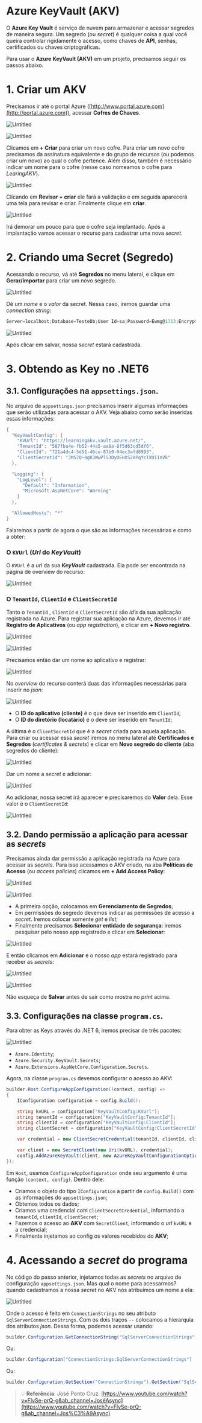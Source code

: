 # Azure KeyVault (AKV)

O **Azure Key Vault** é serviço de nuvem para armazenar e acessar segredos de maneira segura. Um segredo (ou *secret*) é qualquer coisa a qual você queira controlar rigidamente o acesso, como chaves de **API**, senhas, certificados ou chaves criptográficas.

Para usar o **Azure KeyVault (AKV)** em um projeto, precisamos seguir os passos abaixo.

# 1. Criar um AKV

Precisamos ir até o portal Azure ([http://www.portal.azure.com](http://portal.azure.com)), acessar **Cofres de Chaves**.

![Untitled](assets/Untitled.png)

![Untitled](assets/Untitled%201.png)

Clicamos em **+ Criar** para criar um novo cofre. Para criar um novo cofre precisamos da assinatura equivalente e do grupo de recursos (ou podemos criar um novo) ao qual o cofre pertence. Além disso, também é necessário indicar um nome para o cofre (nesse caso nomeamos o cofre para *LearingAKV*).

![Untitled](assets/Untitled%202.png)

Clicando em **Revisar + criar** ele fará a validação e em seguida aparecerá uma tela para revisar e criar. Finalmente clique em **criar**.

![Untitled](assets/Untitled%203.png)

Irá demorar um pouco para que o cofre seja implantado. Após a implantação vamos acessar o recurso para cadastrar uma nova *secret*.

# 2. Criando uma Secret (Segredo)

Acessando o recurso, vá até **Segredos** no menu lateral, e clique em **Gerar/importar** para criar um novo segredo.

![Untitled](assets/Untitled%204.png)

Dê um *nome* e o *valor* da secret. Nessa caso, iremos guardar uma *connection string*: 

```csharp
Server=localhost;Database=TesteDb;User Id=sa;Password=Ewmg@1713;Encrypt=YES;TrustServerCertificate=True;MultipleActiveResultSets=true;
```

![Untitled](assets/Untitled%205.png)

Após clicar em salvar, nossa *secret* estará cadastrada.

# 3. Obtendo as Key no .NET6

## 3.1. Configurações na `appsettings.json`.

No arquivo de `appsettings.json` precisamos inserir algumas informações que serão utilizadas para acessar o AKV. Veja abaixo como serão inseridas essas informações:

```csharp
{
  "KeyVaultConfig": {
    "KVUrl": "https://learningakv.vault.azure.net/",
    "TenantId": "587fba4e-fb52-44a5-aa8a-8f5d63cd5df6",
    "ClientId": "721a4dc4-5d51-46ce-87b9-04ec3afd8993",
    "ClientSecretId": "JMS7Q~0gK3WwPlS3DyOEHXS2XPqYcTXUIInVk"
  },

  "Logging": {
    "LogLevel": {
      "Default": "Information",
      "Microsoft.AspNetCore": "Warning"
    }
  },

  "AllowedHosts": "*"
}
```

Falaremos a partir de agora o que são as informações necessárias e como a obter:

### O `KVUrl` (*Url* do *KeyVault*)

O `KVUrl` é a *url* da sua ***KeyVault*** cadastrada. Ela pode ser encontrada na página de overview do recurso:

![Untitled](assets/Untitled%206.png)

### O `TenantId`, `ClientId` e `ClientSecretId`

Tanto o `TenantId` , `ClientId` e `ClientSecretId` são *id’s* da sua aplicação registrada na Azure. Para registrar sua aplicação na Azure, devemos ir até **Registro de Aplicativos** (ou *app registration*), e clicar em **+ Novo registro**.

![Untitled](assets/Untitled%207.png)

![Untitled](assets/Untitled%208.png)

Precisamos então dar um nome ao aplicativo e registrar:

![Untitled](assets/Untitled%209.png)

No *overview* do recurso conterá duas das informações necessárias para inserir no *json*:

![Untitled](assets/Untitled%2010.png)

- O **ID do aplicativo (cliente)** é o que deve ser inserido em `ClientId`;
- O **ID do diretório (locatário)** é o deve ser inserido em `TenantId`;

A última é o `ClientSecretId` que é a *secret* criada para aquela aplicação. Para criar ou acessar essa *secret* iremos no menu lateral até **Certificados e Segredos** (*certificates & secrets*) e clicar em **Novo segredo do cliente** (aba segredos do cliente):

![Untitled](assets/Untitled%2011.png)

Dar um nome a *secret* e adicionar:

![Untitled](assets/Untitled%2012.png)

Ao adicionar, nossa secret irá aparecer e precisaremos do **Valor** dela. Esse valor é o `ClientSecretId`:

![Untitled](assets/Untitled%2013.png)

## 3.2. Dando permissão a aplicação para acessar as *secrets*

Precisamos ainda dar permissão a aplicação registrada na Azure para acessar as *secrets*. Para isso acessamos o AKV criado, na aba **Políticas de Acesso** (ou *access policies*) clicamos em **+ Add Access Policy**:

![Untitled](assets/Untitled%2014.png)

![Untitled](assets/Untitled%2015.png)

- A primeira opção, colocamos em **Gerenciamento de Segredos**;
- Em permissões do segredo devemos indicar as permissões de acesso a *secret*. Iremos colocar somente *get* e *list*;
- Finalmente precisamos **Selecionar entidade de segurança**: iremos pesquisar pelo nosso app registrado e clicar em **Selecionar**:

![Untitled](assets/Untitled%2016.png)

E então clicamos em **Adicionar** e o nosso *app* estará registrado para receber as *secrets*:

![Untitled](assets/Untitled%2017.png)

![Untitled](assets/Untitled%2018.png)

Não esqueça de **Salvar** antes de sair como mostra no *print* acima.

## 3.3. Configurações na classe `program.cs`.

Para obter as Keys através do .NET 6, iremos precisar de três pacotes:

![Untitled](assets/Untitled%2019.png)

- `Azure.Identity`;
- `Azure.Security.KeyVault.Secrets`;
- `Azure.Extensions.AspNetCore.Configuration.Secrets`.

Agora, na classe `program.cs` devemos configurar o acesso ao AKV:

```csharp
builder.Host.ConfigureAppConfiguration((context, config) =>
{
    IConfiguration configuration = config.Build();

    string kvURL = configuration["KeyVaultConfig:KVUrl"];
    string tenantId = configuration["KeyVaultConfig:TenantId"];
    string clientId = configuration["KeyVaultConfig:ClientId"];
    string clientSecret = configuration["KeyVaultConfig:ClientSecretId"];

    var credential = new ClientSecretCredential(tenantId, clientId, clientSecret);

    var client = new SecretClient(new Uri(kvURL), credential);
    config.AddAzureKeyVault(client, new AzureKeyVaultConfigurationOptions());
});
```

Em `Host`, usamos `ConfigureAppConfiguration` onde seu argumento é uma função `(context, config)`. Dentro dele:

- Criamos o objeto do tipo `IConfiguration` a partir de `config.Build()` com as informações do `appsettings.json`;
- Obtemos todos os dados;
- Criamos uma credencial com `ClientSecretCredential`, informando a `tenantId`, `clientId`, `clientSecret`;
- Fazemos o acesso ao **AKV** com `SecretClient`, informando o *url* `kvURL` e a credencial;
- Finalmente injetamos ao config os valores recebidos do **AKV**;

# 4. Acessando a *secret* do programa

No código do passo anterior, injetamos todas as *secrets* no arquivo de configuração `appsettings.json`. Mas qual o nome para acessarmos? quando cadastramos a nossa *secret* no AKV nós atribuímos um nome a ela:

![Untitled](assets/Untitled%2020.png)

Onde o acesso é feito em `ConnectionStrings` no seu atributo `SqlServerConnectionStrings`. Com os dois traços `--` colocamos a hierarquia dos atributos *json*. Dessa forma, podemos acessar usando:

```csharp
builder.Configuration.GetConnectionString("SqlServerConnectionStrings")
```

Ou:

```csharp
builder.Configuration["ConnectionStrings:SqlServerConnectionStrings"]
```

Ou:

```csharp
builder.Configuration.GetSection("ConnectionStrings").GetSection("SqlServerConnectionStrings").Value
```

> 💡 **Referência**:
> José Ponto Cruz: [https://www.youtube.com/watch?v=FlvSe-prQ-g&ab_channel=JoséAsync](https://www.youtube.com/watch?v=FlvSe-prQ-g&ab_channel=Jos%C3%A9Async)